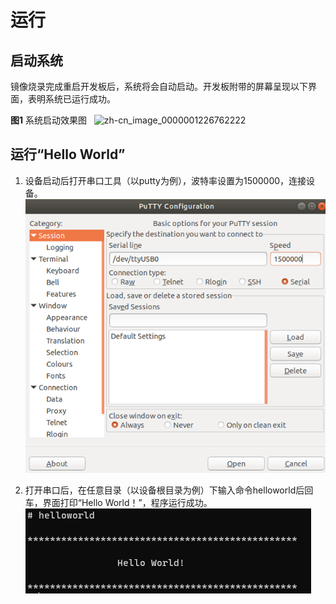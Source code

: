 # 运行


## 启动系统

镜像烧录完成重启开发板后，系统将会自动启动。开发板附带的屏幕呈现以下界面，表明系统已运行成功。

  **图1** 系统启动效果图  
![zh-cn_image_0000001226762222](figures/zh-cn_image_0000001226762222.jpg)


## 运行“Hello World”

1. 设备启动后打开串口工具（以putty为例），波特率设置为1500000，连接设备。
   ![zh-cn_image_0000001226602250](figures/zh-cn_image_0000001226602250.png)

2. 打开串口后，在任意目录（以设备根目录为例）下输入命令helloworld后回车，界面打印“Hello World！”，程序运行成功。
   ![zh-cn_image_0000001226922154](figures/zh-cn_image_0000001226922154.png)
